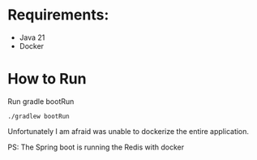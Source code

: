 # Requirements:

- Java 21
- Docker

# How to Run

Run gradle bootRun

```
./gradlew bootRun
```

Unfortunately I am afraid was unable to dockerize the entire application.

PS: The Spring boot is running the Redis with docker
